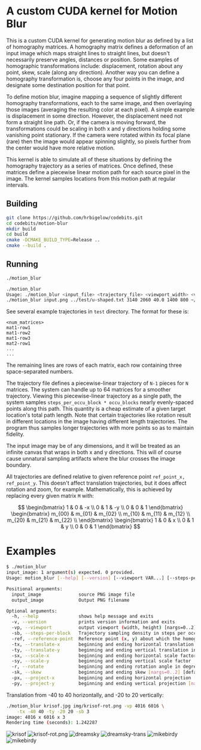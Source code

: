 # A custom CUDA kernel for Motion Blur

This is a custom CUDA kernel for generating motion blur as defined by a list of
homography matrices.  A homography matrix defines a deformation of an input image
which maps straight lines to straight lines, but doesn't necessarily preserve angles,
distances or position.  Some examples of homographic transformations include:
displacement, rotation about any point, skew, scale (along any direction).  Another
way you can define a homography transformation is, choose any four points in the
image, and designate some destination position for that point.

To define motion blur, imagine mapping a sequence of slightly different homography
transformations, each to the same image, and then overlaying those images (averaging
the resulting color at each pixel).  A simple example is displacement in some
direction.  However, the displacement need not form a straight line path.  Or, if the
camera is moving forward, the transformations could be scaling in both x and y
directions holding some vanishing point stationary.  If the camera were rotated
within its focal plane (rare) then the image would appear spinning slightly, so
pixels further from the center would have more relative motion.

This kernel is able to simulate all of these situations by defining the homography
trajectory as a series of matrices.  Once defined, these matrices define a piecewise
linear motion path for each source pixel in the image.  The kernel samples locations
from this motion path at regular intervals.

## Building

```bash
git clone https://github.com/hrbigelow/codebits.git
cd codebits/motion-blur
mkdir build
cd build
cmake -DCMAKE_BUILD_TYPE=Release ..
cmake --build .
```

## Running

```bash
./motion_blur

./motion_blur
Usage: ./motion_blur <input_file> <trajectory_file> <viewport_width> <viewport_height> <steps_per_occu_block> <ref_point_x> <ref_point_y> <output_file>
./motion_blur input.png ../test/u-shaped.txt 3140 2060 40.0 1400 800 ~/blurred-input.png
```

See several example trajectories in `test` directory.  The format for these is:

    <num_matrices>
    mat1-row1
    mat1-row2
    mat1-row3
    mat2-row1
    ...
    ...

The remaining lines are rows of each matrix, each row containing three
space-separated numbers.

The trajectory file defines a piecewise-linear trajectory of `N-1` pieces for `N`
matrices.  The system can handle up to 64 matrices for a smoother trajectory.
Viewing this piecewise-linear trajectory as a single path, the system samples
`steps_per_occu_block * occu_blocks` nearly evenly-spaced points along this path.
This quantity is a cheap estimate of a given target location's total path length.
Note that certain trajectories like rotation result in different locations in the
image having different length trajectories.  The program thus samples longer
trajectories with more points so as to maintain fidelity.

The input image may be of any dimensions, and it will be treated as an infinite
canvas that wraps in both x and y directions.  This will of course cause unnatural
sampling artifacts where the blur crosses the image boundary.

All trajectories are defined relative to given reference point `ref_point_x,
ref_point_y`.  This doesn't affect translation trajectories, but it does affect
rotation and zoom, for example.  Mathematically, this is achieved by replacing every
given matrix `M` with:

$$
\begin{bmatrix}
1 & 0 & -x \\
0 & 1 & -y \\
0 & 0 & 1
\end{bmatrix}
\begin{bmatrix}
m_{00} & m_{01} & m_{02} \\
m_{10} & m_{11} & m_{12} \\
m_{20} & m_{21} & m_{22} \\
\end{bmatrix}
\begin{bmatrix}
1 & 0 & x \\
0 & 1 & y \\
0 & 0 & 1
\end{bmatrix}
$$

# Examples

```bash
$ ./motion_blur
input_image: 1 argument(s) expected. 0 provided.
Usage: motion_blur [--help] [--version] [--viewport VAR...] [--steps-per-block VAR] [--reference-point VAR...] [--translate-x VAR...] [--translate-y VAR...] [--scale-x VAR...] [--scale-y VAR...] [--rotate VAR...] [--skew VAR...] [--project-x VAR...] [--project-y VAR...] input_image output_image

Positional arguments:
  input_image              source PNG image file
  output_image             Output PNG filename

Optional arguments:
  -h, --help               shows help message and exits
  -v, --version            prints version information and exits
  -vp, --viewport          output viewport (width, height) [nargs=0..2] [default: {500 250}]
  -sb, --steps-per-block   Trajectory sampling density in steps per occupied (32 x 32) pixel block [nargs=0..1] [default: 10]
  -ref, --reference-point  Reference point (x, y) about which the homographies are taken [nargs=0..2] [default: {250 125}]
  -tx, --translate-x       beginning and ending horizontal translation in pixels [nargs=0..2] [default: {0 0}]
  -ty, --translate-y       beginning and ending vertical translation in pixels [nargs=0..2] [default: {0 0}]
  -sx, --scale-x           beginning and ending horizontal scale factor [nargs=0..2] [default: {1 1}]
  -sy, --scale-y           beginning and ending vertical scale factor [nargs=0..2] [default: {1 1}]
  -r, --rotate             beginning and ending rotation angle in degrees [nargs=0..2] [default: {0 0}]
  -sk, --skew              beginning and ending skew [nargs=0..2] [default: {0 0}]
  -px, --project-x         beginning and ending horizontal projection [nargs=0..2] [default: {0 0}]
  -py, --project-y         beginning and ending vertical projection [nargs=0..2] [default: {0 0}]
```

Translation from -40 to 40 horizontally, and -20 to 20 vertically:

```bash
./motion_blur krisof.jpg img/krisof-rot.png -vp 4016 6016 \
    -tx -40 40 -ty -20 20 -sb 3
image: 4016 x 6016 x 3
Rendering time (seconds): 1.242287
```

![krisof](./img/krisof-small.jpg)
![krisof-rot.png](./img/krisof-rot.jpg)
![dreamsky](./img/dreamsky-small.jpg)
![dreamsky-trans](./img/dreamsky-trans.jpg)
![mikebirdy](./img/mikebirdy-small.jpg)
![mikebirdy](./img/mikebirdy-scale.jpg)




